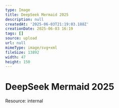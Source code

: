 ```yaml
---
type: Image
title: DeepSeek Mermaid 2025
description: null
createdAt: '2025-06-03T21:19:03.188Z'
creationDate: 2025-06-03 16:19
tags: []
source: upload
url: null
mimeType: image/svg+xml
fileSize: 13892
width: 47
height: 150
---
```


# DeepSeek Mermaid 2025


Resource: internal


